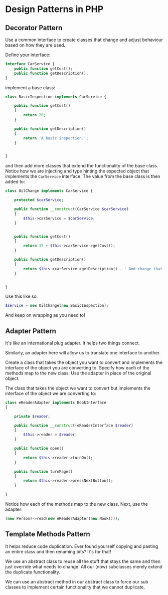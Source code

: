 # Design Patterns in PHP #
## Decorator Pattern ##
Use a common interface to create classes that change and adjust behaviour based on how they are used.

Define your interface:
```php
interface CarService {
    public function getCost();
    public function getDescription();
}
```

implement a base class:
```php
class BasicInspection implements CarService {

    public function getCost()
    {
        return 20;
    }

    public function getDescription()
    {
        return 'A basic inspection.';
    }


}
```

and then add more classes that extend the functionality of the base class. Notice how we are injecting and type hinting
the expected object that implements the `CarService` interface. The value from the base class is then added to:
```php
class OilChange implements CarService {

    protected $carService;

    public function __construct(CarService $carService)
    {
        $this->carService = $carService;
    }


    public function getCost()
    {
        return 35 + $this->carService->getCost();
    }

    public function getDescription()
    {
        return $this->carService->getDescription() . ' And change that oil!';
    }


}
```

Use this like so:
```php
$service = new OilChange(new BasicInspection);
```

And keep on wrapping as you need to!

## Adapter Pattern ##
It's like an international plug adapter. It helps two things connect.

Similarly, an adapter here will allow us to translate one interface to another.

Create a class that takes the object you want to convert and implements the interface of the object you are converting to. 
Specify how each of the methods map to the new class. Use the adapter in place of the original object.

The class that takes the object we want to convert but implements the interface of the object we are converting to:
```php
class eReaderAdapter implements BookInterface
{

    private $reader;

    public function __construct(eReaderInterface $reader)
    {
        $this->reader = $reader;
    }

    public function open()
    {
        return $this->reader->turnOn();
    }

    public function turnPage()
    {
        return $this->reader->pressNextButton();
    }

}
```
Notice how each of the methods map to the new class. Next, use the adapter:
```php
(new Person)->read(new eReaderAdapter(new Nook()));
```

## Template Methods Pattern ##
It helps reduce code duplication. Ever found yourself copying and pasting an entire class and then renaming bits? 
It's for that!

We use an abstract class to reuse all the stuff that stays the same and then just override what needs to change.
All our (now) subclasses merely extend the duplicate functionality.

We can use an abstract method in our abstract class to force our sub classes to implement certain functionality that we 
cannot duplicate.